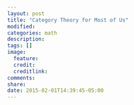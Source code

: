 ```yaml
---
layout: post
title: "Category Theory for Most of Us"
modified:
categories: math
description:
tags: []
image:
  feature:
  credit:
  creditlink:
comments:
share:
date: 2015-02-01T14:39:45-05:00
---
```


